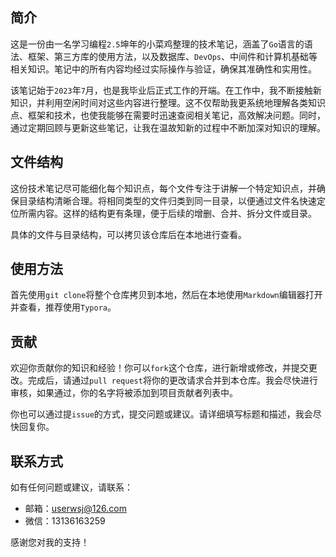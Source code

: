 ## 简介

这是一份由一名学习编程`2.5`坤年的小菜鸡整理的技术笔记，涵盖了`Go`语言的语法、框架、第三方库的使用方法，以及数据库、`DevOps`、中间件和计算机基础等相关知识。笔记中的所有内容均经过实际操作与验证，确保其准确性和实用性。

该笔记始于`2023`年`7`月，也是我毕业后正式工作的开端。在工作中，我不断接触新知识，并利用空闲时间对这些内容进行整理。这不仅帮助我更系统地理解各类知识点、框架和技术，也使我能够在需要时迅速查阅相关笔记，高效解决问题。同时，通过定期回顾与更新这些笔记，让我在温故知新的过程中不断加深对知识的理解。

## 文件结构

这份技术笔记尽可能细化每个知识点，每个文件专注于讲解一个特定知识点，并确保目录结构清晰合理。将相同类型的文件归类到同一目录，以便通过文件名快速定位所需内容。这样的结构更有条理，便于后续的增删、合并、拆分文件或目录。

具体的文件与目录结构，可以拷贝该仓库后在本地进行查看。

## 使用方法

首先使用`git clone`将整个仓库拷贝到本地，然后在本地使用`Markdown`编辑器打开并查看，推荐使用`Typora`。

## 贡献

欢迎你贡献你的知识和经验！你可以`fork`这个仓库，进行新增或修改，并提交更改。完成后，请通过`pull request`将你的更改请求合并到本仓库。我会尽快进行审核，如果通过，你的名字将被添加到项目贡献者列表中。

你也可以通过提`issue`的方式，提交问题或建议。请详细填写标题和描述，我会尽快回复你。

## 联系方式

如有任何问题或建议，请联系：

- 邮箱：userwsj@126.com
- 微信：13136163259

感谢您对我的支持！
